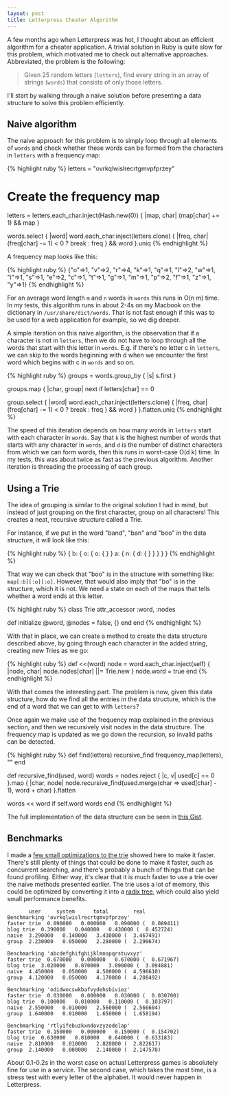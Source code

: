```yaml
---
layout: post
title: Letterpress Cheater Algorithm
---
```


A few months ago when Letterpress was hot, I thought about an efficient
algorithm for a cheater application. A trivial solution in Ruby is quite slow
for this problem, which motivated me to check out alternative approaches.
Abbreviated, the problem is the following:

> Given 25 random letters (`letters`), find every string in an array of strings (`words`) that
> consists of only those letters. 

I'll start by walking through a naive solution before presenting a data
structure to solve this problem efficiently.

## Naive algorithm

The naive approach for this problem is to simply loop through all elements of
`words` and check whether these words can be formed from the characters in
`letters` with a frequency map:

{% highlight ruby %}
letters = "ovrkqlwislrecrtgmvpfprzey"

# Create the frequency map
letters = letters.each_char.inject(Hash.new(0)) { |map, char| (map[char] += 1) && map }

words.select { |word|
  word.each_char.inject(letters.clone) { |freq, char| 
    (freq[char] -= 1) < 0 ? break : freq
  } && word
}.uniq
{% endhighlight %}

A frequency map looks like this:

{% highlight ruby %}
{"o"=>1, "v"=>2, "r"=>4, "k"=>1, "q"=>1, "l"=>2, "w"=>1, "i"=>1, 
"s"=>1, "e"=>2, "c"=>1, "t"=>1, "g"=>1, "m"=>1, "p"=>2, "f"=>1,
"z"=>1, "y"=>1}
{% endhighlight %}

For an average word length `m` and `n` words in `words` this runs in O(n m)
time.  In my tests, this algorithm runs in about 2-4s on my Macbook on the
dictionary in `/usr/share/dict/words`. That is not fast enough if this was to be
used for a web application for example, so we dig deeper.

A simple iteration on this naive algorithm, is the observation that if a
character is not in `letters`, then we do not have to loop through all the words
that start with this letter in `words`. E.g. if there's no letter c in
`letters`, we can skip to the words beginning with d when we encounter the first
word which begins with c in `words` and so on.

{% highlight ruby %}
groups = words.group_by { |s| s.first }

groups.map { |char, group|
  next if letters[char] == 0

  group.select { |word|
    word.each_char.inject(letters.clone) { |freq, char| 
      (freq[char] -= 1) < 0 ? break : freq
    } && word
  }
}.flatten.uniq
{% endhighlight %}

The speed of this iteration depends on how many words in `letters` start with
each character in `words`. Say that `k` is the highest number of words that
starts with any character in `words`, and `d` is the number of distinct
characters from which we can form words, then this runs in worst-case O(d k)
time. In my tests, this was about twice as fast as the previous algorithm.
Another iteration is threading the processing of each group.

## Using a Trie

The idea of grouping is similar to the original solution I had in mind, but
instead of just grouping on the first character, group on all characters! This
creates a neat, recursive structure called a Trie. 

For instance, if we put in the word "band", "ban" and "boo" in the data
structure, it will look like this:

{% highlight ruby %}
{
  b: {
    o: {
      o: {
      }
    }
    a: {
      n: {
        d: {
        }
      }
    }
  }
}
{% endhighlight %}

That way we can check that "boo" is in the structure with something like:
`map[:b][:o][:o]`. However, that would also imply that "bo" is in the structure,
which it is not. We need a state on each of the maps that tells whether a word
ends at this letter. 

{% highlight ruby %}
class Trie
  attr_accessor :word, :nodes

  def initialize
    @word, @nodes = false, {}
  end
end
{% endhighlight %}

With that in place, we can create a method to create the data structure
described above, by going through each character in the added string, creating
new Tries as we go:

{% highlight ruby %}
def <<(word)
  node = word.each_char.inject(self) { |node, char| 
    node.nodes[char] ||= Trie.new 
  }
  node.word = true
end
{% endhighlight %}

With that comes the interesting part. The problem is now, given this data
structure, how do we find all the entries in the data structure, which is the
end of a word that we can get to with `letters`?

Once again we make use of the frequency map explained in the previous section,
and then we recursively visit nodes in the data structure. The frequency map is
updated as we go down the recursion, so invalid paths can be detected.

{% highlight ruby %}
def find(letters)
  recursive_find frequency_map(letters), ""
end

def recursive_find(used, word)
  words = nodes.reject { |c, v| used[c] == 0 }.map { |char, node|
  node.recursive_find(used.merge(char => used[char] - 1),
                      word + char)
  }.flatten

  words << word if self.word
  words
end
{% endhighlight %}

The full implementation of the data structure can be seen in [this
Gist](https://gist.github.com/Sirupsen/6481936#file-gistfile1-rb-L3-L31).

## Benchmarks

I made a [few small optimizations to the
trie](https://gist.github.com/Sirupsen/6481936) showed here to make it faster.
There's still plenty of things that could be done to make it faster, such as
concurrent searching, and there's probably a bunch of things that can be found
profiling. Either way, it's clear that it is much faster to use a trie over the
naive methods presented earlier. The trie uses a lot of memory, this could be
optimized by converting it into a [radix
tree](http://en.wikipedia.org/wiki/Radix_tree), which could also yield small
performance benefits.

           user     system      total        real
    Benchmarking 'ovrkqlwislrecrtgmvpfprzey'
    faster trie  0.090000   0.000000   0.090000 (  0.089411)
    blog trie  0.390000   0.040000   0.430000 (  0.452724)
    naive  3.290000   0.140000   3.430000 (  3.467491)
    group  2.230000   0.050000   2.280000 (  2.290674)

    Benchmarking 'abcdefghifghijklmnopqrstuvxyz'
    faster trie  0.670000   0.000000   0.670000 (  0.671967)
    blog trie  3.020000   0.070000   3.090000 (  3.094881)
    naive  4.450000   0.050000   4.500000 (  4.596610)
    group  4.120000   0.050000   4.170000 (  4.208492)

    Benchmarking 'odidwocswkbafvydehsbiviez'
    faster trie  0.030000   0.000000   0.030000 (  0.030700)
    blog trie  0.100000   0.010000   0.110000 (  0.103797)
    naive  2.550000   0.010000   2.560000 (  2.566604)
    group  1.640000   0.010000   1.650000 (  1.658194)

    Benchmarking 'rtlyifebuzkxndovzyzodelap'
    faster trie  0.150000   0.000000   0.150000 (  0.154702)
    blog trie  0.630000   0.010000   0.640000 (  0.633183)
    naive  2.810000   0.010000   2.820000 (  2.822617)
    group  2.140000   0.000000   2.140000 (  2.147578)


About 0.1-0.2s in the worst case on actual Letterpress games is absolutely fine
for use in a service. The second case, which takes the most time, is a stress
test with every letter of the alphabet. It would never happen in Letterpress.
